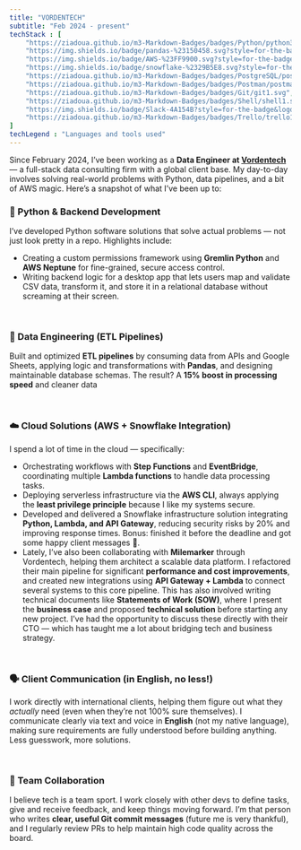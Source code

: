 ```yaml
---
title: "VORDENTECH"
subtitle: "Feb 2024 - present"
techStack : [
    "https://ziadoua.github.io/m3-Markdown-Badges/badges/Python/python3.svg", 
    "https://img.shields.io/badge/pandas-%23150458.svg?style=for-the-badge&logo=pandas&logoColor=white", 
    "https://img.shields.io/badge/AWS-%23FF9900.svg?style=for-the-badge&logo=amazon-aws&logoColor=white",
    "https://img.shields.io/badge/snowflake-%2329B5E8.svg?style=for-the-badge&logo=snowflake&logoColor=white",
    "https://ziadoua.github.io/m3-Markdown-Badges/badges/PostgreSQL/postgresql1.svg",
    "https://ziadoua.github.io/m3-Markdown-Badges/badges/Postman/postman1.svg",
    "https://ziadoua.github.io/m3-Markdown-Badges/badges/Git/git1.svg",
    "https://ziadoua.github.io/m3-Markdown-Badges/badges/Shell/shell1.svg",
    "https://img.shields.io/badge/Slack-4A154B?style=for-the-badge&logo=slack&logoColor=white",
    "https://ziadoua.github.io/m3-Markdown-Badges/badges/Trello/trello1.svg"
]
techLegend : "Languages and tools used"
---
```


Since February 2024, I’ve been working as a **Data Engineer at [Vordentech](https://www.vordentech.com/)** — a full-stack data consulting firm with a global client base. My day-to-day involves solving real-world problems with Python, data pipelines, and a bit of AWS magic. Here’s a snapshot of what I’ve been up to:


### 🧠 Python & Backend Development  
I’ve developed Python software solutions that solve actual problems — not just look pretty in a repo. Highlights include:
- Creating a custom permissions framework using **Gremlin Python** and **AWS Neptune** for fine-grained, secure access control.
- Writing backend logic for a desktop app that lets users map and validate CSV data, transform it, and store it in a relational database without screaming at their screen.

<br>

### 🔄 Data Engineering (ETL Pipelines)  
Built and optimized **ETL pipelines** by consuming data from APIs and Google Sheets, applying logic and transformations with **Pandas**, and designing maintainable database schemas. The result? A **15% boost in processing speed** and cleaner data

<br>

### ☁️ Cloud Solutions (AWS + Snowflake Integration)  
I spend a lot of time in the cloud — specifically:
- Orchestrating workflows with **Step Functions** and **EventBridge**, coordinating multiple **Lambda functions** to handle data processing tasks.
- Deploying serverless infrastructure via the **AWS CLI**, always applying the **least privilege principle** because I like my systems secure.
- Developed and delivered a Snowflake infrastructure solution integrating **Python, Lambda, and API Gateway**, reducing security risks by 20% and improving response times. Bonus: finished it before the deadline and got some happy client messages 🎯.
- Lately, I’ve also been collaborating with **Milemarker** through Vordentech, helping them architect a scalable data platform. I refactored their main pipeline for significant **performance and cost improvements**, and created new integrations using **API Gateway + Lambda** to connect several systems to this core pipeline. This has also involved writing technical documents like **Statements of Work (SOW)**, where I present the **business case** and proposed **technical solution** before starting any new project. I’ve had the opportunity to discuss these directly with their CTO — which has taught me a lot about bridging tech and business strategy.

<br>

### 🗣️ Client Communication (in English, no less!)  
I work directly with international clients, helping them figure out what they *actually* need (even when they’re not 100% sure themselves). I communicate clearly via text and voice in **English** (not my native language), making sure requirements are fully understood before building anything. Less guesswork, more solutions.

<br>

### 🤝 Team Collaboration  
I believe tech is a team sport. I work closely with other devs to define tasks, give and receive feedback, and keep things moving forward. I’m that person who writes **clear, useful Git commit messages** (future me is very thankful), and I regularly review PRs to help maintain high code quality across the board.

